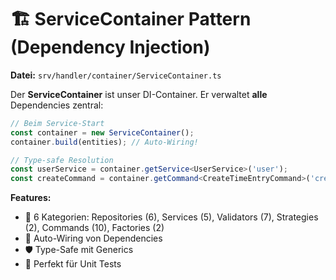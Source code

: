 # 🏗️ ServiceContainer Pattern (Dependency Injection)

**Datei:** `srv/handler/container/ServiceContainer.ts`

Der **ServiceContainer** ist unser DI-Container. Er verwaltet **alle** Dependencies zentral:

```typescript
// Beim Service-Start
const container = new ServiceContainer();
container.build(entities); // Auto-Wiring!

// Type-safe Resolution
const userService = container.getService<UserService>('user');
const createCommand = container.getCommand<CreateTimeEntryCommand>('createTimeEntry');
```

**Features:**

- 🎯 6 Kategorien: Repositories (6), Services (5), Validators (7), Strategies (2), Commands (10), Factories (2)
- 🔗 Auto-Wiring von Dependencies
- 🛡️ Type-Safe mit Generics
- 🧪 Perfekt für Unit Tests
